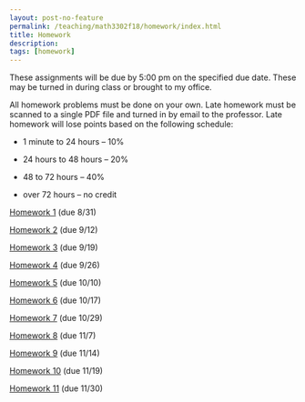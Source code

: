 ```yaml
---
layout: post-no-feature
permalink: /teaching/math3302f18/homework/index.html
title: Homework
description: 
tags: [homework]
---
```



These assignments will be due by 5:00 pm on the specified due date. These may be
turned in during class or brought to my office. 

All homework problems must be done on your own. Late homework
must be scanned to a single PDF file and turned in by email to the professor. Late homework will lose points based
on the following schedule:

* 1 minute to 24 hours – 10%

* 24 hours to 48 hours – 20%

* 48 to 72 hours – 40%

* over 72 hours – no credit



<a href="/teaching/math3302f18/homework1.pdf">Homework 1</a> (due 8/31)

<a href="/teaching/math3302f18/homework2.pdf">Homework 2</a> (due 9/12)

<a href="/teaching/math3302f18/homework3.pdf">Homework 3</a> (due 9/19)

<a href="/teaching/math3302f18/homework4.pdf">Homework 4</a> (due 9/26)

<a href="/teaching/math3302f18/homework5.pdf">Homework 5</a> (due 10/10)

<a href="/teaching/math3302f18/homework6.pdf">Homework 6</a> (due 10/17)

<a href="/teaching/math3302f18/homework7.pdf">Homework 7</a> (due 10/29)

<a href="/teaching/math3302f18/homework8.pdf">Homework 8</a> (due 11/7)

<a href="/teaching/math3302f18/homework9.pdf">Homework 9</a> (due 11/14)

<a href="/teaching/math3302f18/homework10.pdf">Homework 10</a> (due 11/19)

<a href="/teaching/math3302f18/homework11.pdf">Homework 11</a> (due 11/30)





